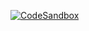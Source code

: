 [![CodeSandbox](https://ww2.freelogovectors.net/wp-content/uploads/2022/06/codesandbox-logo-freelogovectors.net_-400x57.png?lossy=1&ssl=1&fit=400%2C57)](https://codesandbox.io/s/test-task-list-kgy6xv)

